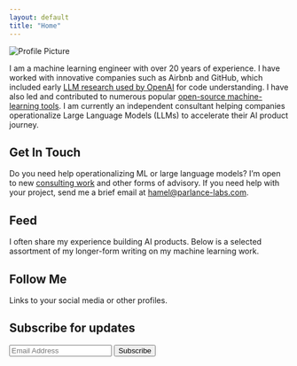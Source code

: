 ```yaml
---
layout: default
title: "Home"
---
```

<div class="profile">
  <img src="https://via.placeholder.com/150" alt="Profile Picture" class="profile-pic">
  <p>I am a machine learning engineer with over 20 years of experience. I have worked with innovative companies such as Airbnb and GitHub, which included early <a href="#">LLM research used by OpenAI</a> for code understanding. I have also led and contributed to numerous popular <a href="#">open-source machine-learning tools</a>. I am currently an independent consultant helping companies operationalize Large Language Models (LLMs) to accelerate their AI product journey.</p>
</div>

## Get In Touch

<p>Do you need help operationalizing ML or large language models? I’m open to new <a href="#">consulting work</a> and other forms of advisory. If you need help with your project, send me a brief email at <a href="mailto:hamel@parlance-labs.com">hamel@parlance-labs.com</a>.</p>

## Feed

<p>I often share my experience building AI products. Below is a selected assortment of my longer-form writing on my machine learning work.</p>

## Follow Me

<p>Links to your social media or other profiles.</p>

## Subscribe for updates

<form>
  <input type="email" placeholder="Email Address">
  <button type="submit">Subscribe</button>
</form>